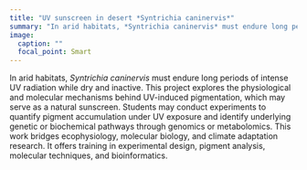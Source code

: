 ```yaml
---
title: "UV sunscreen in desert *Syntrichia caninervis*"
summary: "In arid habitats, *Syntrichia caninervis* must endure long periods of intense UV radiation while dry and inactive. This project explores the physiological and m..."
image:
  caption: ""
  focal_point: Smart
---
```


In arid habitats, *Syntrichia caninervis* must endure long periods of intense UV radiation while dry and inactive. This project explores the physiological and molecular mechanisms behind UV-induced pigmentation, which may serve as a natural sunscreen. Students may conduct experiments to quantify pigment accumulation under UV exposure and identify underlying genetic or biochemical pathways through genomics or metabolomics. This work bridges ecophysiology, molecular biology, and climate adaptation research. It offers training in experimental design, pigment analysis, molecular techniques, and bioinformatics.
